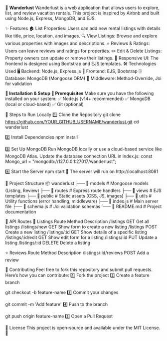🏡 **Wanderlust**
Wanderlust is a web application that allows users to explore, list, and review vacation rentals. This project is inspired by Airbnb and built using Node.js, Express, MongoDB, and EJS.

✨ Features
🏠 List Properties: Users can add new rental listings with details like title, price, location, and images.
🔍 View Listings: Browse and explore various properties with images and descriptions.
⭐ Reviews & Ratings: Users can leave reviews and ratings for properties.
✏️ Edit & Delete Listings: Property owners can update or remove their listings.
📱 Responsive UI: The frontend is designed using Bootstrap and EJS templates.
🛠 Technologies Used
🖥 Backend: Node.js, Express.js
🎨 Frontend: EJS, Bootstrap
🗄 Database: MongoDB (Mongoose ORM)
🔄 Middleware: Method-Override, Joi for validation

**🚀 Installation & Setup
📌 Prerequisites**
Make sure you have the following installed on your system:
✅ Node.js (v14+ recommended)
✅ MongoDB (local or cloud-based)
✅ Git (optional)


🔧 Steps to Run Locally
1️⃣ Clone the Repository
git clone https://github.com/YOUR_GITHUB_USERNAME/wanderlust.git
cd wanderlust

2️⃣ Install Dependencies
npm install

3️⃣ Set Up MongoDB
Run MongoDB locally or use a cloud-based service like MongoDB Atlas.
Update the database connection URL in index.js:
const Mongo_url = "mongodb://127.0.0.1:27017/wanderlust";

4️⃣ Start the Server
npm start
🚀 The server will run on http://localhost:8081

📂 Project Structure
📦 wanderlust
├── 📁 models         # Mongoose models (Listing, Review)
├── 📁 routes         # Express route handlers
├── 📁 views          # EJS templates
├── 📁 public         # Static assets (CSS, JS, images)
├── 📁 utils          # Utility functions (error handling, middleware)
├── 📄 index.js       # Main server file
├── 📄 schema.js      # Joi validation schemas
└── 📄 README.md      # Project documentation

📌 API Routes
🏡 Listings
Route	Method	Description
/listings	GET	Get all listings
/listings/new	GET	Show form to create a new listing
/listings	POST	Create a new listing
/listings/:id	GET	Show details of a specific listing
/listings/:id/edit	GET	Show edit form for a listing
/listings/:id	PUT	Update a listing
/listings/:id	DELETE	Delete a listing

⭐ Reviews
Route	Method	Description
/listings/:id/reviews	POST	Add a review

🤝 Contributing
Feel free to fork this repository and submit pull requests. Here’s how you can contribute:
1️⃣ Fork the project
2️⃣ Create a feature branch

git checkout -b feature-name
3️⃣ Commit your changes

git commit -m 'Add feature'
4️⃣ Push to the branch

git push origin feature-name
5️⃣ Open a Pull Request

📜 License
This project is open-source and available under the MIT License. 📝

